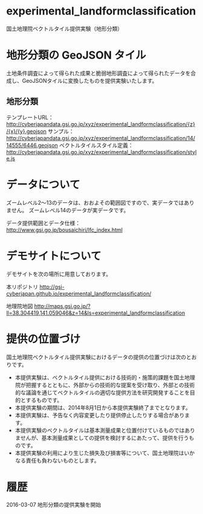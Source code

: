 experimental_landformclassification
================
国土地理院ベクトルタイル提供実験（地形分類）
# 地形分類の GeoJSON タイル
土地条件調査によって得られた成果と脆弱地形調査によって得られたデータを合成し、GeoJSONタイルに変換したものを提供実験いたします。

## 地形分類
テンプレートURL：
http://cyberjapandata.gsi.go.jp/xyz/experimental_landformclassification/{z}/{x}/{y}.geojson
サンプル：
http://cyberjapandata.gsi.go.jp/xyz/experimental_landformclassification/14/14555/6446.geojson
ベクトルタイルスタイル定義：
http://cyberjapandata.gsi.go.jp/xyz/experimental_landformclassification/style.js

# データについて
ズームレベル2～13のデータは、おおよその範囲図ですので、実データではありません。
ズームレベル14のデータが実データです。

データ提供範囲とデータ仕様：
http://www.gsi.go.jp/bousaichiri/lfc_index.html

# デモサイトについて
デモサイトを次の場所に用意しております。

本リポジトリ
http://gsi-cyberjapan.github.io/experimental_landformclassification/

地理院地図
http://maps.gsi.go.jp/?ll=38.304419,141.059046&z=14&ls=experimental_landformclassification

# 提供の位置づけ
国土地理院ベクトルタイル提供実験におけるデータの提供の位置づけは次のとおりです。
- 本提供実験は、ベクトルタイル提供における技術的・施策的課題を国土地理院が把握するとともに、外部からの技術的な提案を受け取り、外部との技術的な議論を通じてベクトルタイルの適切な提供方法を研究開発することを目的とするものです。
- 本提供実験の期間は、2014年8月1日から本提供実験終了までとなります。
- 本提供実験は、予告なく内容変更したり提供停止したりする場合があります。
- 本提供実験のベクトルタイルは基本測量成果と位置付けているものではありませんが、基本測量成果としての提供を検討するにあたって、提供を行うものです。
- 本提供実験の利用により生じた損失及び損害等について、国土地理院はいかなる責任も負わないものとします。

# 履歴
2016-03-07 地形分類の提供実験を開始

